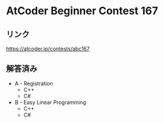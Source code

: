 # AtCoder Beginner Contest 167
## リンク
https://atcoder.jp/contests/abc167

## 解答済み
- A - Registration
	- C++
	- C#
- B - Easy Linear Programming
	- C++
	- C#